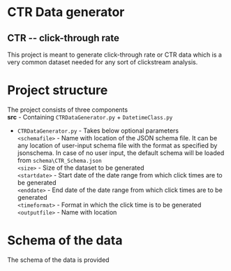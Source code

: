 # CTR Data generator 
## CTR -- click-through rate

This project is meant to generate click-through rate or CTR data which is a very common dataset needed for any sort of clickstream analysis. 

# Project structure
The project consists of three components  
**src** - Containing `CTRDataGenerator.py` + `DatetimeClass.py`  

*  `CTRDataGenerator.py` - Takes below optional parameters  
                `<schemafile>` - Name with location of the JSON schema file. It can be any location of user-input schema file with the                                      format as specified by jsonschema. In case of no user input, the default schema will be loaded from   `schema\CTR_Schema.json`  
                `<size>`       - Size of the dataset to be generated  
                `<startdate>`  - Start date of the date range from which click times are to be generated  
                `<enddate>`    - End date of the date range from which click times are to be generated  
                `<timeformat>` - Format in which the click time is to be generated  
                `<outputfile>` - Name with location    


# Schema of the data
The schema of the data is provided 

